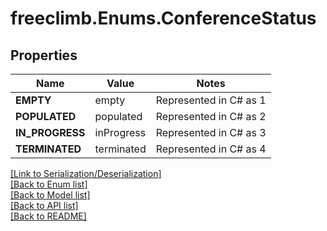 # freeclimb.Enums.ConferenceStatus

## Properties

Name | Value | Notes
------------ | ------------- | -------------
**EMPTY** | empty | Represented in C# as 1
**POPULATED** | populated | Represented in C# as 2
**IN_PROGRESS** | inProgress | Represented in C# as 3
**TERMINATED** | terminated | Represented in C# as 4


[[Link to Serialization/Deserialization]](../README.md#documentation-for-serialization-deserialization)<br /> 
[[Back to Enum list]](../README.md#documentation-for-enums)<br /> 
[[Back to Model list]](../README.md#documentation-for-models)<br /> 
[[Back to API list]](../README.md#documentation-for-api-endpoints) <br /> 
[[Back to README]](../README.md) <br /> 
